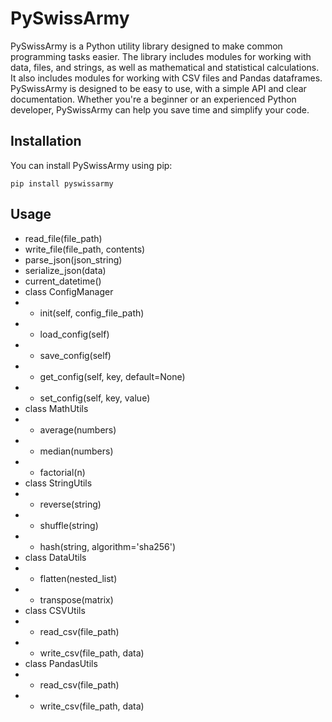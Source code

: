 # PySwissArmy

PySwissArmy is a Python utility library designed to make common programming tasks easier.
The library includes modules for working with data, files, and strings, as well as mathematical and statistical calculations.
It also includes modules for working with CSV files and Pandas dataframes.
PySwissArmy is designed to be easy to use, with a simple API and clear documentation.
Whether you're a beginner or an experienced Python developer, PySwissArmy can help you save time and simplify your code.

## Installation

You can install PySwissArmy using pip:

```
pip install pyswissarmy
```

## Usage

- read_file(file_path)
- write_file(file_path, contents)
- parse_json(json_string)
- serialize_json(data)
- current_datetime()
- class ConfigManager
- - init(self, config_file_path)
- - load_config(self)
- - save_config(self)
- - get_config(self, key, default=None)
- - set_config(self, key, value)
- class MathUtils
- - average(numbers)
- - median(numbers)
- - factorial(n)
- class StringUtils
- - reverse(string)
- - shuffle(string)
- - hash(string, algorithm='sha256')
- class DataUtils
- - flatten(nested_list)
- - transpose(matrix)
- class CSVUtils
- - read_csv(file_path)
- - write_csv(file_path, data)
- class PandasUtils
- - read_csv(file_path)
- - write_csv(file_path, data)
